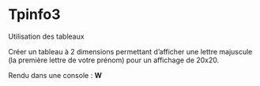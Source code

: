 # Tpinfo3
Utilisation des tableaux

Créer un tableau à 2 dimensions permettant d’afficher une lettre majuscule (la première lettre de votre prénom) pour un affichage de 20x20.  

Rendu dans une console :  **W**

